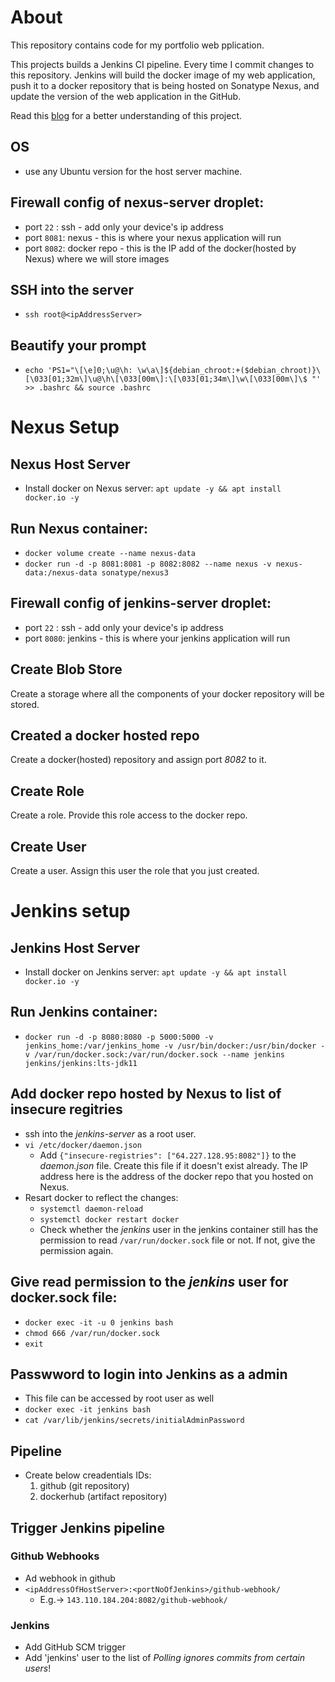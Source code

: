 # About
This repository contains code for my portfolio web pplication.

This projects builds a Jenkins CI pipeline. Every time I commit changes to this repository. Jenkins will build the docker image of my web application, push it to a docker repository that is being hosted on Sonatype Nexus, and update the version of the web application in the GitHub.

Read this [blog](https://bhairavisanskriti.hashnode.dev/publish-docker-image-to-nexus-using-jenkins) for a better understanding of this project.

## OS
- use any Ubuntu version for the host server machine.

## Firewall config of nexus-server droplet:
- port `22`  : ssh - add only your device's ip address
- port `8081`: nexus - this is where your nexus application will run
- port `8082`: docker repo - this is the IP add of the docker(hosted by Nexus) where we will store images

## SSH into the server
- `ssh root@<ipAddressServer>`

## Beautify your prompt
- `echo 'PS1="\[\e]0;\u@\h: \w\a\]${debian_chroot:+($debian_chroot)}\[\033[01;32m\]\u@\h\[\033[00m\]:\[\033[01;34m\]\w\[\033[00m\]\$ "' >> .bashrc && source .bashrc`

# Nexus Setup 
## Nexus Host Server 
- Install docker on Nexus server:  `apt update -y && apt install docker.io -y`

## Run Nexus container:
- `docker volume create --name nexus-data`
- `docker run -d -p 8081:8081 -p 8082:8082 --name nexus -v nexus-data:/nexus-data sonatype/nexus3`

## Firewall config of jenkins-server droplet:
- port `22`  : ssh - add only your device's ip address
- port `8080`: jenkins - this is where your jenkins application will run

## Create Blob Store
Create a storage where all the components of your docker repository will be stored.

## Created a docker hosted repo
Create a docker(hosted) repository and assign port *8082* to it. 

## Create Role
Create a role. Provide this role access to the docker repo.

## Create User
Create a user. Assign this user the role that you just created.

# Jenkins setup
## Jenkins Host Server 
- Install docker on Jenkins server:  `apt update -y && apt install docker.io -y`
	
## Run Jenkins container:
- `docker run -d -p 8080:8080 -p 5000:5000 -v jenkins_home:/var/jenkins_home -v /usr/bin/docker:/usr/bin/docker -v /var/run/docker.sock:/var/run/docker.sock --name jenkins jenkins/jenkins:lts-jdk11`

## Add docker repo hosted by Nexus to list of insecure regitries
- ssh into the *jenkins-server* as a root user.
- `vi /etc/docker/daemon.json`
  - Add `{"insecure-registries": ["64.227.128.95:8082"]}` to the *daemon.json* file. Create this file if it doesn't exist already. The IP address here is the address of the docker repo that you hosted on Nexus.
- Resart docker to reflect the changes:
  - `systemctl daemon-reload`
  - `systemctl docker restart docker`
  - Check whether the *jenkins* user in the jenkins container still has the permission to read `/var/run/docker.sock` file or not. If not, give the permission again.

## Give read permission to the *jenkins* user for docker.sock file:
- `docker exec -it -u 0 jenkins bash`
- `chmod 666 /var/run/docker.sock`
- `exit`

## Passwword to login into Jenkins as a admin 
- This file can be accessed by root user as well
- `docker exec -it jenkins bash`
- `cat /var/lib/jenkins/secrets/initialAdminPassword`

## Pipeline
- Create below creadentials IDs: 
	1. github (git repository)
	2. dockerhub (artifact repository)
	
## Trigger Jenkins pipeline
### Github Webhooks
- Ad webhook in github
- `<ipAddressOfHostServer>:<portNoOfJenkins>/github-webhook/` 
	- E.g.-> `143.110.184.204:8082/github-webhook/` 
			
### Jenkins
- Add GitHub SCM trigger
- Add 'jenkins' user to the list of *Polling ignores commits from certain users*!

